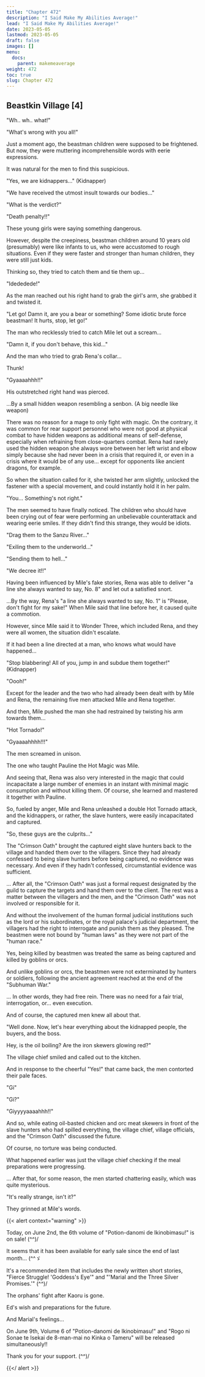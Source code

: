```yaml
---
title: "Chapter 472"
description: "I Said Make My Abilities Average!"
lead: "I Said Make My Abilities Average!"
date: 2023-05-05
lastmod: 2023-05-05
draft: false
images: []
menu:
  docs:
    parent: makemeaverage
weight: 472
toc: true
slug: Chapter 472
---
```


## Beastkin Village [4]

"Wh.. wh.. what!"

"What's wrong with you all!"

Just a moment ago, the beastman children were supposed to be frightened. But now, they were muttering incomprehensible words with eerie expressions.

It was natural for the men to find this suspicious.

"Yes, we are kidnappers..." (Kidnapper)

"We have received the utmost insult towards our bodies..."

"What is the verdict?"

"Death penalty!!"

These young girls were saying something dangerous.

However, despite the creepiness, beastman children around 10 years old (presumably) were like infants to us, who were accustomed to rough situations. Even if they were faster and stronger than human children, they were still just kids.

Thinking so, they tried to catch them and tie them up...

"Idededede!"

As the man reached out his right hand to grab the girl's arm, she grabbed it and twisted it.

"Let go! Damn it, are you a bear or something? Some idiotic brute force beastman! It hurts, stop, let go!"

The man who recklessly tried to catch Mile let out a scream...

"Damn it, if you don't behave, this kid..."

And the man who tried to grab Rena's collar...

Thunk!

"Gyaaaahhh!!"

His outstretched right hand was pierced.

...By a small hidden weapon resembling a senbon. (A big needle like weapon)

There was no reason for a mage to only fight with magic. On the contrary, it was common for rear support personnel who were not good at physical combat to have hidden weapons as additional means of self-defense, especially when refraining from close-quarters combat. Rena had rarely used the hidden weapon she always wore between her left wrist and elbow simply because she had never been in a crisis that required it, or even in a crisis where it would be of any use... except for opponents like ancient dragons, for example.

So when the situation called for it, she twisted her arm slightly, unlocked the fastener with a special movement, and could instantly hold it in her palm.

"You... Something's not right."

The men seemed to have finally noticed. The children who should have been crying out of fear were performing an unbelievable counterattack and wearing eerie smiles. If they didn't find this strange, they would be idiots.

"Drag them to the Sanzu River..."

"Exiling them to the underworld..."

"Sending them to hell..."

"We decree it!!"

Having been influenced by Mile's fake stories, Rena was able to deliver "a line she always wanted to say, No. 8" and let out a satisfied snort.

...By the way, Rena's "a line she always wanted to say, No. 1" is "Please, don't fight for my sake!" When Mile said that line before her, it caused quite a commotion.

However, since Mile said it to Wonder Three, which included Rena, and they were all women, the situation didn't escalate.

If it had been a line directed at a man, who knows what would have happened...

"Stop blabbering! All of you, jump in and subdue them together!" (Kidnapper)

"Oooh!"

Except for the leader and the two who had already been dealt with by Mile and Rena, the remaining five men attacked Mile and Rena together.

And then, Mile pushed the man she had restrained by twisting his arm towards them...

"Hot Tornado!"

"Gyaaaahhhh!!!"

The men screamed in unison.

The one who taught Pauline the Hot Magic was Mile.

And seeing that, Rena was also very interested in the magic that could incapacitate a large number of enemies in an instant with minimal magic consumption and without killing them. Of course, she learned and mastered it together with Pauline.

So, fueled by anger, Mile and Rena unleashed a double Hot Tornado attack, and the kidnappers, or rather, the slave hunters, were easily incapacitated and captured.

"So, these guys are the culprits..."

The "Crimson Oath" brought the captured eight slave hunters back to the village and handed them over to the villagers. Since they had already confessed to being slave hunters before being captured, no evidence was necessary. And even if they hadn't confessed, circumstantial evidence was sufficient.

... After all, the "Crimson Oath" was just a formal request designated by the guild to capture the targets and hand them over to the client. The rest was a matter between the villagers and the men, and the "Crimson Oath" was not involved or responsible for it.

And without the involvement of the human formal judicial institutions such as the lord or his subordinates, or the royal palace's judicial department, the villagers had the right to interrogate and punish them as they pleased. The beastmen were not bound by "human laws" as they were not part of the "human race."

Yes, being killed by beastmen was treated the same as being captured and killed by goblins or orcs.

And unlike goblins or orcs, the beastmen were not exterminated by hunters or soldiers, following the ancient agreement reached at the end of the "Subhuman War."

... In other words, they had free rein. There was no need for a fair trial, interrogation, or... even execution.

And of course, the captured men knew all about that.

"Well done. Now, let's hear everything about the kidnapped people, the buyers, and the boss.

Hey, is the oil boiling? Are the iron skewers glowing red?"

The village chief smiled and called out to the kitchen.

And in response to the cheerful "Yes!" that came back, the men contorted their pale faces.

"Gi"

"Gi?"

"Giyyyyaaaahhh!!"

And so, while eating oil-basted chicken and orc meat skewers in front of the slave hunters who had spilled everything, the village chief, village officials, and the "Crimson Oath" discussed the future.

Of course, no torture was being conducted.

What happened earlier was just the village chief checking if the meal preparations were progressing.

... After that, for some reason, the men started chattering easily, which was quite mysterious.

"It's really strange, isn't it?"

They grinned at Mile's words.

{{< alert context="warning" >}}

Today, on June 2nd, the 6th volume of "Potion-danomi de Ikinobimasu!" is on sale! (^^)/

It seems that it has been available for early sale since the end of last month... (^^ゞ

It's a recommended item that includes the newly written short stories, "Fierce Struggle! 'Goddess's Eye'" and "'Marial and the Three Silver Promises.'" (^^)/

The orphans' fight after Kaoru is gone.

Ed's wish and preparations for the future.

And Marial's feelings...

On June 9th, Volume 6 of "Potion-danomi de Ikinobimasu!" and "Rogo ni Sonae te Isekai de 8-man-mai no Kinka o Tameru" will be released simultaneously!!

Thank you for your support. (^^)/

{{</ alert >}}